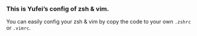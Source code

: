 ### This is Yufei’s config of zsh & vim.

You can easily config your zsh & vim by copy the code to your own `.zshrc` or `.vimrc`.
